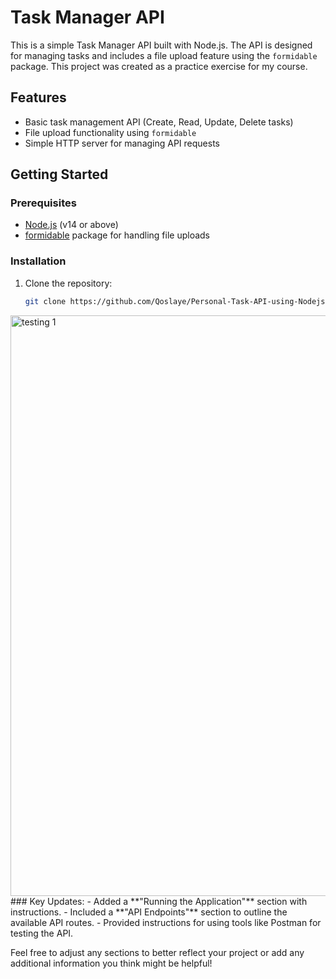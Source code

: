 # Task Manager API

This is a simple Task Manager API built with Node.js. The API is designed for managing tasks and includes a file upload feature using the `formidable` package. This project was created as a practice exercise for my course.

## Features

- Basic task management API (Create, Read, Update, Delete tasks)
- File upload functionality using `formidable`
- Simple HTTP server for managing API requests

## Getting Started

### Prerequisites

- [Node.js](https://nodejs.org/) (v14 or above)
- [formidable](https://www.npmjs.com/package/formidable) package for handling file uploads

### Installation

1. Clone the repository:
   ```bash
   git clone https://github.com/Qoslaye/Personal-Task-API-using-Nodejs.git

<img width="929" alt="testing 1" src="https://github.com/user-attachments/assets/fea834bf-8e43-49be-b864-6119d96d9cc5">
### Key Updates:
- Added a **"Running the Application"** section with instructions.
- Included a **"API Endpoints"** section to outline the available API routes.
- Provided instructions for using tools like Postman for testing the API.

Feel free to adjust any sections to better reflect your project or add any additional information you think might be helpful!
